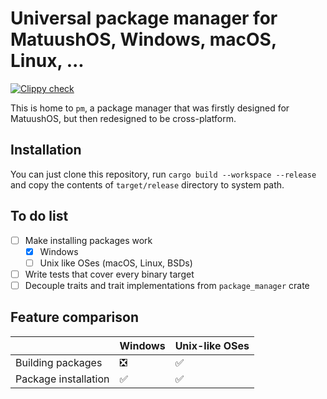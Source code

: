 # Universal package manager for MatuushOS, Windows, macOS, Linux, ...
[![Clippy check](https://github.com/MatuushOS/pm/actions/workflows/clippy.yml/badge.svg)](https://github.com/MatuushOS/pm/actions/workflows/clippy.yml)

This is home to `pm`, a package manager that was firstly designed for MatuushOS, but then redesigned to be cross-platform.

## Installation

You can just clone this repository, run `cargo build --workspace --release` and copy the contents of `target/release` directory to system path.

## To do list
- [ ] Make installing packages work
  - [x] Windows
  - [ ] Unix like OSes (macOS, Linux, BSDs)
- [ ] Write tests that cover every binary target
- [ ] Decouple traits and trait implementations from `package_manager` crate

## Feature comparison

|                      | Windows | Unix-like OSes |
| -------------------- | ------- | -------------- |
| Building packages    | ❎       | ✅              |
| Package installation | ✅       | ✅              |
